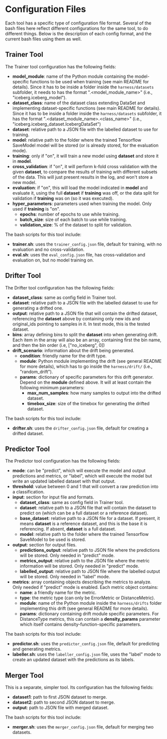# Configuration Files

Each tool has a specific type of configuration file format. Several of the bash files here reflect different configurations for the same tool, to do different things. Below is the description of each config format, and the current bash files using them as well.

## Trainer Tool

The Trainer tool configuration has the following fields:

 - **model_module**: name of the Python module containing the model-specific functions to be used when training (see main README for details). Since it has to be inside a folder inside the `harness/datasets` subfolder, it needs to has the format "<sub-folder>.<model_module_name>" (i.e., "iceberg.iceberg_model"). 
- **dataset_class**: name of the dataset class extending DataSet and implementing dataset-specific functions (see main README for details). Since it has to be inside a folder inside the `harness/datasets` subfolder, it has the format "<sub-folder>.<dataset_module_name>.<class_name>" (i.e.,  "iceberg.iceberg_dataset.IcebergDataSet")
 - **dataset**: relative path to a JSON file with the labelled dataset to use for training.
 - **model**: relative path to the folder where the trained Tensorflow SaveModel model will be stored (or is already stored, for the evaluation mode).
 - **training**: only if "on", it will train a new model using **dataset** and store it in **model**.
 - **cross_validation**: if "on", it will perform k-fold cross validation with the given **dataset**, to compare the results of training with different subsets of the data. This will just present results in the log, and won't store a new model.
 - **evaluation**: if "on", this will load the model indicated in **model** and evaluate it, using the full **dataset** if **training** was off, or the data split for validation if **training** was on (so it was executed).
 - **hyper_parameters**: parameters used when training the model. Only used if **training** is "on".
   - **epochs**: number of epochs to use while training.
   - **batch_size**: size of each batch to use while training.
   - **validation_size**: % of the dataset to split for validation.

The bash scripts for this tool include:
 - **trainer.sh**: uses the `trainer_config.json` file, default for training, with no evaluation and no cross-validation.
 - **eval.sh**: uses the `eval_config.json` file, has cross-validation and evaluation on, but no model training on.

## Drifter Tool

The Drifter tool configuration has the following fields:

 - **dataset_class**: same as config field in Trainer tool.
 - **dataset**: relative path to a JSON file with the labelled dataset to use for generating a drifted one.
 - **output**: relative path to a JSON file that will contain the drifted dataset, referencing the **dataset** above by containing only new ids and original_ids pointing to samples in it. In test mode, this is the tested dataset.
 - **bins**: array defining bins to split the **dataset** into when generating drift. Each item in the array will also be an array, containing first the bin name, and then the bin order (i.e, ["no_iceberg", 0])
 - **drift_scenario**: information about the drift being generated.
   - **condition**: friendly name for the drift type. 
   - **module**: Python module implementing the drift (see general README for more details), which has to go inside the `harness/drift/` (i.e., "random_drift").
   - **params**: dictionary of specific parameters for this drift generator. Depend on the **module** defined above. It will at least contain the following minimum parameters:
     - **max_num_samples**: how many samples to output into the drifted dataset.
     - **timebox_size**: size of the timebox for generating the drifted dataset. 

The bash scripts for this tool include:
- **drifter.sh**: uses the `drifter_config.json` file, default for creating a drifted dataset.

## Predictor Tool

The Predictor tool configuration has the following fields:

 - **mode**: can be "predict", which will execute the model and output predictions and metrics, or "label", which will execute the model but write an updated labelled dataset with that output.
 - **threshold**: value between 0 and 1 that will convert a raw prediction into a classification.
 - **input**: section for input file and formats.
     - **dataset_class**: same as config field in Trainer tool.
     - **dataset**: relative path to a JSON file that will contain the dataset to predict on (which can be a full dataset or a reference dataset).
     - **base_dataset**: relative path to a JSON file for a dataset. If present, it means **dataset** is a reference dataset, and this is the base it is referencing. If absent, **dataset** is a full dataset.
     - **model**: relative path to the folder where the trained Tensorflow SaveModel to be used is stored.
 - **output**: section for output files.
     - **predictions_output**: relative path to JSON file where the predictions will be stored. Only needed in "predict" mode.
     - **metrics_output**: relative path to the JSON file where the metric information will be stored. Only needed in "predict" mode.
     - **labelled_output**: relative path to JSON file where the labelled output will be stored. Only needed in "label" mode.
 - **metrics**: array containing objects describing the metrics to analyze. Only needed if "predict" mode is enabled. Each metric object contains:
   - **name**: a friendly name for the metric.
   - **type**: the metric type (can only be ErrorMetric or DistanceMetric).
   - **module**: name of the Python module inside the `harness/drifts` folder implementing this drift (see general README for more details).
   - **params**: dictionary containing drift module specific parameters. For DistanceType metrics, this can contain a **density_params** parameter which itself contains density-function-specific parameters.

The bash scripts for this tool include:
- **predictor.sh**: uses the `predictor_config.json` file, default for predicting and generating metrics.
- **labeller.sh**: uses the `labeller_config.json` file, uses the "label" mode to create an updated dataset with the predictions as its labels.

## Merger Tool

This is a separate, simpler tool. Its configuration has the following fields:

 - **dataset1**: path to first JSON dataset to merge.
 - **dataset2**: path to second JSON dataset to merge.
 - **output**: path to JSON file with merged dataset.

The bash scripts for this tool include:
- **merger.sh**: uses the `merger_config.json` file, default for merging two datasets.
